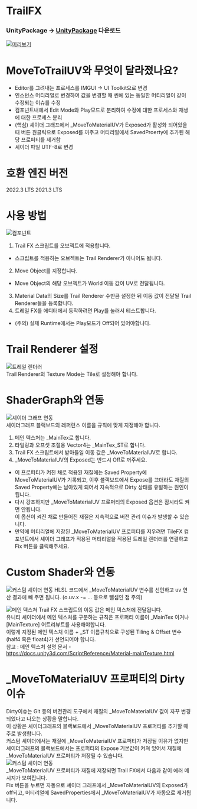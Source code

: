 # TrailFX
### UnityPackage -> [UnityPackage](https://github.com/NK-Studio/Unity-AnimationPreview-Patcher/releases/tag/1.0.0) 다운로드

[![미리보기](https://github.com/NK-Studio/TrailFX/blob/main/GitHub/Image.png)](https://youtu.be/lULnVezdp_Q?si=IERdIPvhoRB91H_1)  

# MoveToTrailUV와 무엇이 달라졌나요?
-   Editor를 그려내는 프로세스를 IMGUI -> UI Toolkit으로 변경
-	인스턴스 머티리얼로 변경하여 값을 변경할 때 씬에 있는 동일한 머티리얼이 같이 수정되는 이슈를 수정
-	컴포넌트내에서 Edit Mode와 Play모드로 분리하여 수정에 대한 프로세스와 재생에 대한 프로세스 분리
-	(핵심) 셰이더 그래프에서 _MoveToMaterialUV가 Exposed가 활성화 되어있을 때 버튼 원클릭으로 Exposed를 꺼주고 머티리얼에서 SavedProerty에 추가된 해당 프로퍼티를 제거함
-	셰이더 파일 UTF-8로 변경

# 호환 엔진 버전
2022.3 LTS
2021.3 LTS

# 사용 방법
![컴포넌트](https://github.com/NK-Studio/TrailFX/blob/main/GitHub/Component.png)  
1.	Trail FX 스크립트를 오브젝트에 적용합니다.  
   * 스크립트를 적용하는 오브젝트는 Trail Renderer가 아니어도 됩니다.
2.	Move Object를 지정합니다.
   * Move Object의 해당 오브젝트가 World 이동 값이 UV로 전달됩니다.
3.	Material Data의 Size를 Trail Renderer 수만큼 설정한 뒤 이동 값이 전달될 Trail Renderer들을 등록합니다.
4.	트레일 FX를 에디터에서 동작하려면 Play를 눌러서 테스트합니다.
   * (주의) 실제 Runtime에서는 Play모드가 Off되어 있어야합니다.

# Trail Renderer 설정
![트레일 렌더러](https://github.com/NK-Studio/TrailFX/blob/main/GitHub/Tile.png)  
Trail Renderer의 Texture Mode는 Tile로 설정해야 합니다.

# ShaderGraph와 연동
![셰이더 그래프 연동](https://github.com/NK-Studio/TrailFX/blob/main/GitHub/ShaderGraphInfo.png)  
셰이더그래프 블랙보드의 레퍼런스 이름을 규칙에 맞게 지정해야 합니다.  
1.	메인 텍스처는 _MainTex로 합니다.
2.	타일링과 오프셋 조절용 Vector4는 _MainTex_ST로 합니다.
3.	Trail FX 스크립트에서 받아들일 이동 값은 _MoveToMaterialUV로 합니다.
4.	_MoveToMaterialUV의 Exposed는 반드시 Off로 꺼주세요.
* 이 프로퍼티가 켜진 채로 적용된 재질에는 Saved Property에 MoveToMaterialUV가 기록되고, 이후 블랙보드에서 Expose를 끄더라도 재질의 Saved Property에는 남아있게 되어서 지속적으로 Dirty 상태를 유발하는 원인이 됩니다.
* 다시 강조하지만 _MoveToMaterialUV 프로퍼티의 Exposed 옵션은 잠시라도 켜면 안됩니다.  
이 옵션이 켜진 채로 만들어진 재질은 지속적으로 버전 관리 이슈가 발생할 수 있습니다.
* 만약에 머티리얼에 저장된 _MoveToMaterialUV 프로퍼티를 지우려면 TileFX 컴포넌트에서 셰이더 그래프가 적용된 머티리얼을 적용된 트레일 렌더러를 연결하고 Fix 버튼을 클릭해주세요.
 
# Custom Shader와 연동
![커스텀 셰이더 연동](https://github.com/NK-Studio/TrailFX/blob/main/GitHub/hlsl.png)
HLSL 코드에서 _MoveToMaterialUV 변수를 선언하고 uv 연산 결과에 빼 주면 됩니다. (o.uv.x -= … 등으로 뺄셈인 점 주의)

![메인 텍스쳐](https://github.com/NK-Studio/TrailFX/blob/main/GitHub/mainTex.png)
Trail FX 스크립트의 이동 값은 메인 텍스처에 전달됩니다.  
유니티 셰이더에서 메인 텍스처를 구분하는 규칙은 프로퍼티 이름이 _MainTex 이거나 [MainTexture] 어트리뷰트를 사용해야합니다.  
이렇게 지정된 메인 텍스처 이름 + _ST 이름규칙으로 구성된 Tiling & Offset 변수 (half4 혹은 float4)가 선언되어야 합니다.  
참고 : 메인 텍스처 설명 문서 - https://docs.unity3d.com/ScriptReference/Material-mainTexture.html 

# _MoveToMaterialUV 프로퍼티의 Dirty 이슈
Dirty이슈는 Git 등의 버전관리 도구에서 재질의 _MoveToMaterialUV 값이 자꾸 변경되었다고 나오는 상황을 말합니다.  
이 상황은 셰이더그래프의 블랙보드에서 _MoveToMaterialUV 프로퍼티를 추가할 때 주로 발생합니다.  
커스텀 셰이더에서는 재질에 _MoveToMaterialUV 프로퍼티가 저장될 이유가 없지만 셰이더그래프의 블랙보드에서는 프로퍼티의 Expose 기본값이 켜져 있어서 재질에 _MoveToMaterialUV 프로퍼티가 저장될 수 있습니다.  
![커스텀 셰이더 연동](https://github.com/NK-Studio/TrailFX/blob/main/GitHub/ShaderGraph-Exposed.png)  
_MoveToMaterialUV 프로퍼티가 재질에 저장되면 Trail FX에서 다음과 같이 에러 메시지가 보여집니다.  
Fix 버튼을 누르면 자동으로 셰이더 그래프에서 _MoveToMaterialUV의 Exposed가 off되고, 머티리얼에 SavedProperties에서 _MoveToMaterialUV가 자동으로 제거됩니다. 
